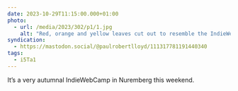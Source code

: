 ```yaml
---
date: 2023-10-29T11:15:00.000+01:00
photo:
  - url: /media/2023/302/p1/1.jpg
    alt: "Red, orange and yellow leaves cut out to resemble the IndieWebCamp logo."
syndication:
  - https://mastodon.social/@paulrobertlloyd/111317781191440340
tags:
  - i5Ta1
---
```


It’s a very autumnal IndieWebCamp in Nuremberg this weekend.
